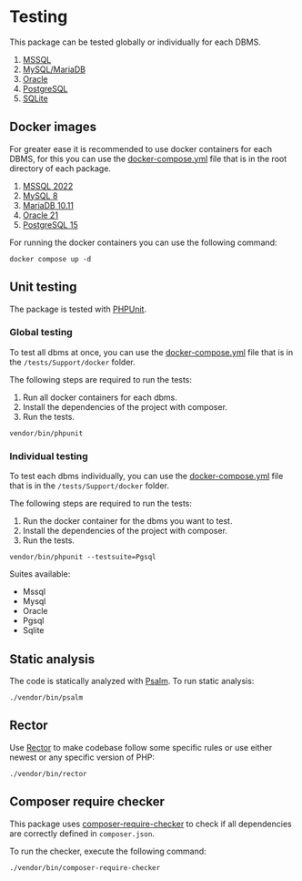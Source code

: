 # Testing

This package can be tested globally or individually for each DBMS.

1. [MSSQL](https://github.com/yiisoft/db-mssql)
2. [MySQL/MariaDB](https://github.com/yiisoft/db-mysql)
3. [Oracle](https://github.com/yiisoft/db-oracle)
4. [PostgreSQL](https://github.com/yiisoft/db-pgsql)
5. [SQLite](https://github.com/yiisoft/db-sqlite)

## Docker images

For greater ease it is recommended to use docker containers for each DBMS, for this you can use the [docker-compose.yml](https://docs.docker.com/compose/compose-file/) file that is in the root directory of each package.

1. [MSSQL 2022](https://github.com/yiisoft/db-mssql/blob/master/docker-compose.yml)
2. [MySQL 8](https://github.com/yiisoft/db-mysql/blob/master/composer.json)
3. [MariaDB 10.11](https://github.com/yiisoft/db-mysql/blob/master/docker-compose-mariadb.yml)
4. [Oracle 21](https://github.com/yiisoft/db-oracle/blob/master/docker-compose.yml)
5. [PostgreSQL 15](https://github.com/yiisoft/db-pgsql/blob/master/docker-compose.yml)

For running the docker containers you can use the following command:

```shell
docker compose up -d
```

## Unit testing

The package is tested with [PHPUnit](https://phpunit.de/).

### Global testing

To test all dbms at once, you can use the [docker-compose.yml](https://docs.docker.com/compose/compose-file/) file that is in the `/tests/Support/docker` folder.

The following steps are required to run the tests:

1. Run all docker containers for each dbms.
2. Install the dependencies of the project with composer.
3. Run the tests.

```shell
vendor/bin/phpunit
```

### Individual testing

To test each dbms individually, you can use the [docker-compose.yml](https://docs.docker.com/compose/compose-file/) file that is in the `/tests/Support/docker` folder.

The following steps are required to run the tests:

1. Run the docker container for the dbms you want to test.
2. Install the dependencies of the project with composer.
3. Run the tests.

```shell
vendor/bin/phpunit --testsuite=Pgsql
```

Suites available:
- Mssql
- Mysql
- Oracle
- Pgsql
- Sqlite

## Static analysis

The code is statically analyzed with [Psalm](https://psalm.dev/). To run static analysis:

```shell
./vendor/bin/psalm
```

## Rector

Use [Rector](https://github.com/rectorphp/rector) to make codebase follow some specific rules or use either newest or any specific version of PHP: 

```shell
./vendor/bin/rector
```

## Composer require checker

This package uses [composer-require-checker](https://github.com/maglnet/ComposerRequireChecker) to check if all dependencies are correctly defined in `composer.json`.

To run the checker, execute the following command:

```shell
./vendor/bin/composer-require-checker
```
